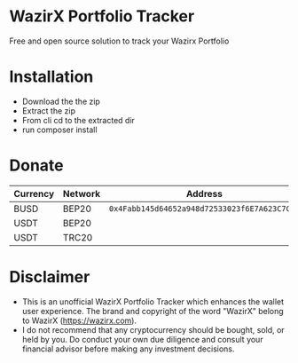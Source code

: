 # WazirX Portfolio Tracker

Free and open source solution to track your Wazirx Portfolio

# Installation

- Download the the zip
- Extract the zip
- From cli cd to the extracted dir
- run composer install

# Donate

| Currency | Network | Address                                      |
|----------|---------|----------------------------------------------|
| BUSD     | BEP20   | `0x4Fabb145d64652a948d72533023f6E7A623C7C53` |
| USDT     | BEP20   |                                              |
| USDT     | TRC20   |                                              |



# Disclaimer 
- This is an unofficial WazirX Portfolio Tracker which enhances the wallet user experience. The brand and copyright of the word "WazirX" belong to WazirX (https://wazirx.com).
- I do not recommend that any cryptocurrency should be bought, sold, or held by you. Do conduct your own due diligence and consult your financial advisor before making any investment decisions.